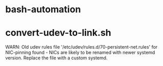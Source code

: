 # bash-automation  

# convert-udev-to-link.sh
WARN: Old udev rules file '/etc/udev/rules.d/70-persistent-net.rules' for NIC-pinning found - NICs are likely to be renamed with newer systemd version. Replace the file with a custom systemd.
